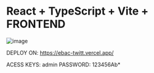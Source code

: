 # React + TypeScript + Vite + FRONTEND
![image](https://github.com/LeyserPinto/ebac-twitt/assets/59316466/255cf5ed-ca64-4f60-b396-159d64f8a2c8)

DEPLOY ON: https://ebac-twitt.vercel.app/

ACESS KEYS: admin
PASSWORD: 123456Ab*
